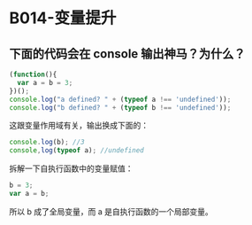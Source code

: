 
# B014-变量提升

## 下面的代码会在 console 输出神马？为什么？
```js
(function(){
  var a = b = 3;
})();
console.log("a defined? " + (typeof a !== 'undefined'));   
console.log("b defined? " + (typeof b !== 'undefined'));
```

这跟变量作用域有关，输出换成下面的：

```js
console.log(b); //3
console,log(typeof a); //undefined
```

拆解一下自执行函数中的变量赋值：

```js
b = 3;
var a = b;
```

所以 b 成了全局变量，而 a 是自执行函数的一个局部变量。